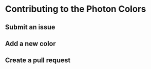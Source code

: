 # Contributing to the Photon Colors

## Submit an issue

## Add a new color

## Create a pull request
